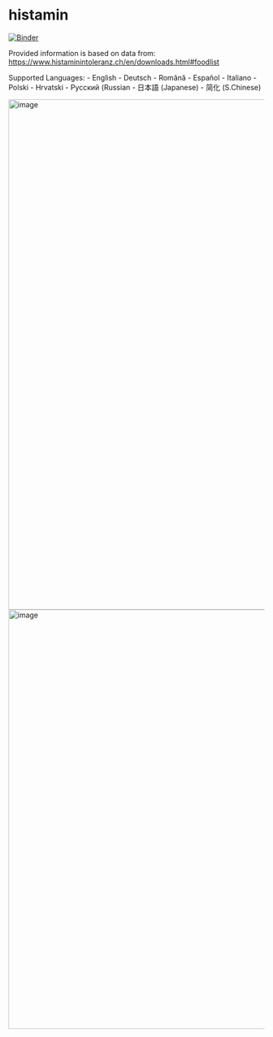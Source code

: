 # histamin

[![Binder](https://mybinder.org/badge_logo.svg)](https://mybinder.org/v2/gh/pixelpipe/histamin.git/main?labpath=histamin.ipynb)

Provided information is based on data from: https://www.histaminintoleranz.ch/en/downloads.html#foodlist

Supported Languages:
    - English
    - Deutsch
    - Română
    - Español
    - Italiano
    - Polski
    - Hrvatski
    - Pусский (Russian
    - 日本語 (Japanese)
    - 简化 (S.Chinese)

<img width="1004" alt="image" src="https://user-images.githubusercontent.com/879037/153740569-1e39a1f8-166e-471c-9752-919352699453.png">
<img width="825" alt="image" src="https://user-images.githubusercontent.com/879037/153740650-97067b1b-d694-4e39-932f-d4622bd6d973.png">


